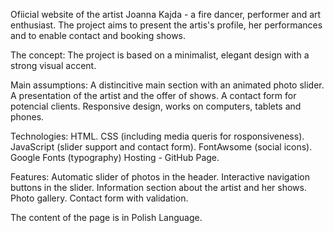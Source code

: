 Ofiicial website of the artist Joanna Kajda - a fire dancer, performer and art enthusiast. The project aims to present the artis's profile, her performances and to enable contact and booking shows.

The concept: The project is based on a minimalist, elegant design with a strong visual accent.

Main assumptions: A distincitive main section with an animated photo slider. A presentation of the artist and the offer of shows. A contact form for potencial clients. Responsive design, works on computers, tablets and phones.

Technologies: HTML. CSS (including media queris for rosponsiveness). JavaScript (slider support and contact form). FontAwsome (social icons). Google Fonts (typography) Hosting - GitHub Page.

Features: Automatic slider of photos in the header. Interactive navigation buttons in the slider. Information section about the artist and her shows. Photo gallery. Contact form with validation.

The content of the page is in Polish Language.



